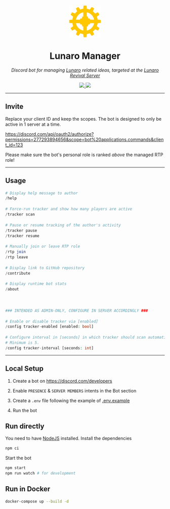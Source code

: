 <p align="center">
  <img src="assets/lunaro-manager.png" height="100px">
</p>

<h1 align="center">Lunaro Manager</h1>

<p align="center">
  <i>
    Discord bot for managing <a href="https://warframe.fandom.com/wiki/Lunaro">Lunaro</a>
    related ideas, targeted at the <a href="https://discord.gg/mUjGHEw">Lunaro Revival Server</a>
  </i>
</p>

<p align="center">
  <a href="https://www.npmjs.com/package/ts-node">
    <img src="https://img.shields.io/badge/built%20with-ts--node-blue?logo=ts-node&style=flat-square">
  </a>
  <a href="LICENSE.md">
    <img src="https://img.shields.io/github/license/imatpot/lunaro-tracking-bot?color=red&style=flat-square">
  </a>
</p>

---

## Invite

Replace your client ID and keep the scopes. The bot is designed to only be active in 1 server at a time.

https://discord.com/api/oauth2/authorize?permissions=277293894656&scope=bot%20applications.commands&client_id=123

Please make sure the bot's personal role is ranked *above* the managed RTP role!

---

## Usage

```php
# Display help message to author
/help

# Force-run tracker and show how many players are active
/tracker scan

# Pause or resume tracking of the author's activity
/tracker pause
/tracker resume

# Manually join or leave RTP role
/rtp join
/rtp leave

# Display link to GitHub repository
/contribute

# Display runtime bot stats
/about



### INTENDED AS ADMIN-ONLY, CONFIGURE IN SERVER ACCORDINGLY ###

# Enable or disable tracker via [enabled]
/config tracker-enabled [enabled: bool]

# Configure interval in [seconds] in which tracker should scan automatically.
# Minimum is 5.
/config tracker-interval [seconds: int]
```

---

## Local Setup

1. Create a bot on https://discord.com/developers

2. Enable `PRESENCE` & `SERVER MEMBERS` intents in the Bot section

3. Create a `.env` file following the example of [.env.example](.env.example)

4. Run the bot

## Run directly

You need to have [NodeJS](https://nodejs.org) installed. Install the dependencies

```sh
npm ci
```

Start the bot

```sh
npm start
npm run watch # for development
```

## Run in Docker

```sh
docker-compose up --build -d
```
